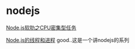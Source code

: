 # nodejs

[Node.js软肋之CPU密集型任务](http://www.infoq.com/cn/articles/nodejs-weakness-cpu-intensive-tasks)

[Node.js的线程和进程](https://github.com/DoubleSpout/threadAndPackage/blob/master/chapter.7.thread_and_process.md) good..这是一个讲nodejs的系列